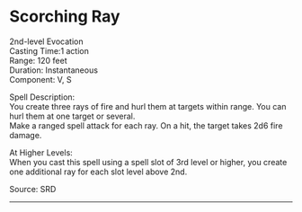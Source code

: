 # Scorching Ray
2nd-level Evocation<br>
Casting Time:1 action<br>
Range: 120 feet<br>
Duration: Instantaneous<br>
Component: V, S

Spell Description:<br>
You create three rays of fire and hurl them at targets within range. You can hurl them at one target or several.<br>Make a ranged spell attack for each ray. On a hit, the target takes 2d6 fire damage.

At Higher Levels:<br>
When you cast this spell using a spell slot of 3rd level or higher, you create one additional ray for each slot level above 2nd.

Source: SRD

---
